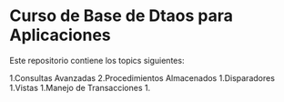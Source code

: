 # Curso de Base de Dtaos para Aplicaciones

Este repositorio contiene los topics siguientes:

1.Consultas Avanzadas
2.Procedimientos Almacenados
1.Disparadores
1.Vistas
1.Manejo de Transacciones
1.
